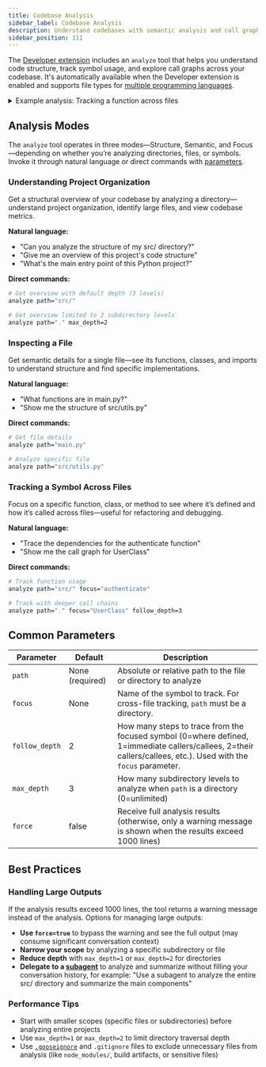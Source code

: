 ```yaml
---
title: Codebase Analysis
sidebar_label: Codebase Analysis
description: Understand codebases with semantic analysis and call graphs
sidebar_position: 111
---
```


The [Developer extension](/docs/mcp/developer-mcp) includes an `analyze` tool that helps you understand code structure, track symbol usage, and explore call graphs across your codebase. It's automatically available when the Developer extension is enabled and supports file types for [multiple programming languages](https://github.com/block/goose/blob/main/crates/goose-mcp/src/developer/analyze/languages/mod.rs).

<details>
<summary>Example analysis: Tracking a function across files</summary>

**Prompt:**

"Show me the call graph for the authenticate function"

**Output:**

:::info Desktop
I'll analyze how the `authenticate` function is used across your codebase.

Based on my analysis, here's how the `authenticate` function is used in your codebase:

#### Function Definition
The `authenticate` function is defined in `auth.py` at line 15. It takes username and password parameters and handles user authentication.

#### Incoming Calls (Functions that call authenticate)
- **login_handler()** in `api.py:25` - The API endpoint that processes login requests
- **admin_login()** in `admin.py:102` - Special authentication flow for admin users
- **test_auth()** in `tests/test_auth.py:45` - Test case for authentication

#### Outgoing Calls (Functions that authenticate calls)
- **validate_credentials()** in `db.py:102` - Checks credentials against the database
- **log_attempt()** in `logger.py:45` - Records authentication attempts
- **check_rate_limit()** in `security.py:78` - Prevents brute force attacks

This shows that `authenticate` is a central function in your authentication flow, called by multiple entry points and depending on database validation, logging, and security checks.
:::

</details>

## Analysis Modes

The `analyze` tool operates in three modes&mdash;Structure, Semantic, and Focus&mdash;depending on whether you’re analyzing directories, files, or symbols. Invoke it through natural language or direct commands with [parameters](#parameters).

### Understanding Project Organization

Get a structural overview of your codebase by analyzing a directory—understand project organization, identify large files, and view codebase metrics.

**Natural language:**
- "Can you analyze the structure of my src/ directory?"
- "Give me an overview of this project's code structure"
- "What's the main entry point of this Python project?"

**Direct commands:**
```bash
# Get overview with default depth (3 levels)
analyze path="src/"

# Get overview limited to 2 subdirectory levels
analyze path="." max_depth=2
```

### Inspecting a File

Get semantic details for a single file—see its functions, classes, and imports to understand structure and find specific implementations.

**Natural language:**
- "What functions are in main.py?"
- "Show me the structure of src/utils.py"

**Direct commands:**
```bash
# Get file details
analyze path="main.py"

# Analyze specific file
analyze path="src/utils.py"
```

### Tracking a Symbol Across Files

Focus on a specific function, class, or method to see where it’s defined and how it’s called across files—useful for refactoring and debugging.

**Natural language:**
- "Trace the dependencies for the authenticate function"
- "Show me the call graph for UserClass"

**Direct commands:**
```bash
# Track function usage
analyze path="src/" focus="authenticate"

# Track with deeper call chains
analyze path="." focus="UserClass" follow_depth=3
```

## Common Parameters

| Parameter | Default | Description |
|-----------|---------|-------------|
| `path` | None (required) | Absolute or relative path to the file or directory to analyze |
| `focus` | None | Name of the symbol to track. For cross-file tracking, `path` must be a directory. |
| `follow_depth` | 2 | How many steps to trace from the focused symbol (0=where defined, 1=immediate callers/callees, 2=their callers/callees, etc.). Used with the `focus` parameter. |
| `max_depth` | 3 | How many subdirectory levels to analyze when `path` is a directory (0=unlimited) |
| `force` | false | Receive full analysis results (otherwise, only a warning message is shown when the results exceed 1000 lines) |

## Best Practices

### Handling Large Outputs

If the analysis results exceed 1000 lines, the tool returns a warning message instead of the analysis. Options for managing large outputs:

- **Use `force=true`** to bypass the warning and see the full output (may consume significant conversation context)
- **Narrow your scope** by analyzing a specific subdirectory or file
- **Reduce depth** with `max_depth=1` or `max_depth=2` for directories
- **Delegate to a [subagent](/docs/guides/subagents)** to analyze and summarize without filling your conversation history, for example: "Use a subagent to analyze the entire src/ directory and summarize the main components"

### Performance Tips

- Start with smaller scopes (specific files or subdirectories) before analyzing entire projects
- Use `max_depth=1` or `max_depth=2` to limit directory traversal depth
- Use [`.gooseignore`](/docs/guides/using-gooseignore) and `.gitignore` files to exclude unnecessary files from analysis (like `node_modules/`, build artifacts, or sensitive files)